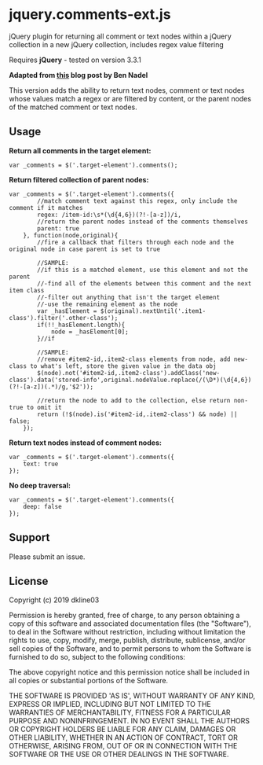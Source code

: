 # jquery.comments-ext.js
jQuery plugin for returning all comment or text nodes within a jQuery collection in a new jQuery collection, includes regex value filtering

Requires **jQuery** - tested on version 3.3.1

**Adapted from [this](https://www.bennadel.com/blog/1563-jquery-comments-plug-in-to-access-html-comments-for-dom-templating.htm) blog post by Ben Nadel**

This version adds the ability to return text nodes, comment or text nodes whose values match a regex or are filtered by content, or the parent nodes of the matched comment or text nodes.


## Usage

**Return all comments in the target element:**
```
var _comments = $('.target-element').comments();
```

**Return filtered collection of parent nodes:**
```
var _comments = $('.target-element').comments({
		//match comment text against this regex, only include the comment if it matches
		regex: /item-id:\s*(\d{4,6})(?!-[a-z])/i,
		//return the parent nodes instead of the comments themselves
		parent: true
	}, function(node,original){
		//fire a callback that filters through each node and the original node in case parent is set to true
		
		//SAMPLE:
		//if this is a matched element, use this element and not the parent
		//-find all of the elements between this comment and the next item class
		//-filter out anything that isn't the target element
		//-use the remaining element as the node
		var _hasElement = $(original).nextUntil('.item1-class').filter('.other-class');
		if(!!_hasElement.length){
			node = _hasElement[0];
		}//if
    
		//SAMPLE:
		//remove #item2-id,.item2-class elements from node, add new-class to what's left, store the given value in the data obj
		$(node).not('#item2-id,.item2-class').addClass('new-class').data('stored-info',original.nodeValue.replace(/(\D*)(\d{4,6})(?!-[a-z])(.*)/g,'$2'));
		
		//return the node to add to the collection, else return non-true to omit it
		return (!$(node).is('#item2-id,.item2-class') && node) || false;
	});
```

**Return text nodes instead of comment nodes:**
```
var _comments = $('.target-element').comments({
	text: true
});
```

**No deep traversal:**
```
var _comments = $('.target-element').comments({
	deep: false
});
```

## Support

Please submit an issue.


## License

Copyright (c) 2019 dkline03

Permission is hereby granted, free of charge, to any person obtaining a copy of this software and associated documentation files (the "Software"), to deal in the Software without restriction, including without limitation the rights to use, copy, modify, merge, publish, distribute, sublicense, and/or sell copies of the Software, and to permit persons to whom the Software is furnished to do so, subject to the following conditions:

The above copyright notice and this permission notice shall be included in all copies or substantial portions of the Software.

THE SOFTWARE IS PROVIDED 'AS IS', WITHOUT WARRANTY OF ANY KIND, EXPRESS OR IMPLIED, INCLUDING BUT NOT LIMITED TO THE WARRANTIES OF MERCHANTABILITY, FITNESS FOR A PARTICULAR PURPOSE AND NONINFRINGEMENT. IN NO EVENT SHALL THE AUTHORS OR COPYRIGHT HOLDERS BE LIABLE FOR ANY CLAIM, DAMAGES OR OTHER LIABILITY, WHETHER IN AN ACTION OF CONTRACT, TORT OR OTHERWISE, ARISING FROM, OUT OF OR IN CONNECTION WITH THE SOFTWARE OR THE USE OR OTHER DEALINGS IN THE SOFTWARE.
